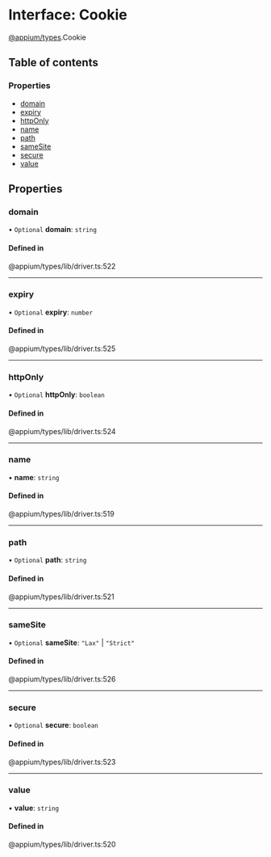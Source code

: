 # Interface: Cookie

[@appium/types](../modules/appium_types.md).Cookie

## Table of contents

### Properties

- [domain](appium_types.Cookie.md#domain)
- [expiry](appium_types.Cookie.md#expiry)
- [httpOnly](appium_types.Cookie.md#httponly)
- [name](appium_types.Cookie.md#name)
- [path](appium_types.Cookie.md#path)
- [sameSite](appium_types.Cookie.md#samesite)
- [secure](appium_types.Cookie.md#secure)
- [value](appium_types.Cookie.md#value)

## Properties

### domain

• `Optional` **domain**: `string`

#### Defined in

@appium/types/lib/driver.ts:522

___

### expiry

• `Optional` **expiry**: `number`

#### Defined in

@appium/types/lib/driver.ts:525

___

### httpOnly

• `Optional` **httpOnly**: `boolean`

#### Defined in

@appium/types/lib/driver.ts:524

___

### name

• **name**: `string`

#### Defined in

@appium/types/lib/driver.ts:519

___

### path

• `Optional` **path**: `string`

#### Defined in

@appium/types/lib/driver.ts:521

___

### sameSite

• `Optional` **sameSite**: ``"Lax"`` \| ``"Strict"``

#### Defined in

@appium/types/lib/driver.ts:526

___

### secure

• `Optional` **secure**: `boolean`

#### Defined in

@appium/types/lib/driver.ts:523

___

### value

• **value**: `string`

#### Defined in

@appium/types/lib/driver.ts:520
